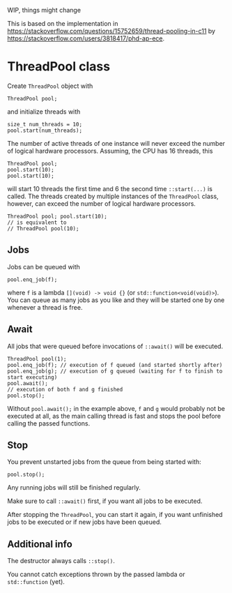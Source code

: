 WIP, things might change

This is based on the implementation in https://stackoverflow.com/questions/15752659/thread-pooling-in-c11 by https://stackoverflow.com/users/3818417/phd-ap-ece.
# ThreadPool class
Create `ThreadPool` object with
```
ThreadPool pool;
```
and initialize threads with
```
size_t num_threads = 10;
pool.start(num_threads);
```
The number of active threads of one instance will never exceed the number of logical hardware processors. Assuming, the CPU has 16 threads, this
```
ThreadPool pool;
pool.start(10);
pool.start(10);
```
will start 10 threads the first time and 6 the second time `::start(...)` is called. The threads created by multiple instances of the `ThreadPool` class, however, can exceed the number of logical hardware processors.

```
ThreadPool pool; pool.start(10);
// is equivalent to
// ThreadPool pool(10);
```

## Jobs
Jobs can be queued with
```
pool.enq_job(f);
```
where `f` is a lambda `[](void) -> void {}` (or `std::function<void(void)>`). You can queue as many jobs as you like and they will be started one by one whenever a thread is free.

## Await
All jobs that were queued before invocations of `::await()` will be executed.
```
ThreadPool pool(1);
pool.enq_job(f); // execution of f queued (and started shortly after)
pool.enq_job(g); // execution of g queued (waiting for f to finish to start executing)
pool.await();
// execution of both f and g finished
pool.stop();
```
Without `pool.await();` in the example above, `f` and `g` would probably not be executed at all, as the main calling thread is fast and stops the pool before calling the passed functions.

## Stop
You prevent unstarted jobs from the queue from being started with:
```
pool.stop();
```
Any running jobs will still be finished regularly.  

Make sure to call `::await()` first, if you want all jobs to be executed.

After stopping the `ThreadPool`, you can start it again, if you want unfinished jobs to be executed or if new jobs have been queued.

## Additional info
The destructor always calls `::stop()`.

You cannot catch exceptions thrown by the passed lambda or `std::function` (yet).